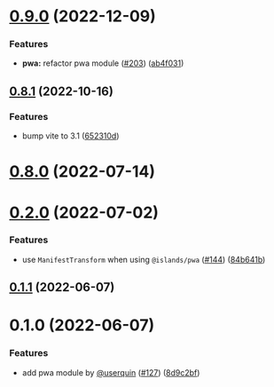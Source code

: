 # [0.9.0](https://github.com/ElMassimo/iles/compare/pwa@0.8.1...pwa@0.9.0) (2022-12-09)


### Features

* **pwa:** refactor pwa module ([#203](https://github.com/ElMassimo/iles/issues/203)) ([ab4f031](https://github.com/ElMassimo/iles/commit/ab4f031bb28ef1b98776439fbe6b4999abf0a430))



## [0.8.1](https://github.com/ElMassimo/iles/compare/pwa@0.8.0...pwa@0.8.1) (2022-10-16)


### Features

* bump vite to 3.1 ([652310d](https://github.com/ElMassimo/iles/commit/652310d32dc7574eab05008a358e3592487da0e7))



# [0.8.0](https://github.com/ElMassimo/iles/compare/pwa@0.2.0...pwa@0.8.0) (2022-07-14)



# [0.2.0](https://github.com/ElMassimo/iles/compare/pwa@0.1.1...pwa@0.2.0) (2022-07-02)


### Features

* use `ManifestTransform` when using `@islands/pwa` ([#144](https://github.com/ElMassimo/iles/issues/144)) ([84b641b](https://github.com/ElMassimo/iles/commit/84b641be2ddb242162c2e670d7cbe95496c1a182))



## [0.1.1](https://github.com/ElMassimo/iles/compare/pwa@0.1.0...pwa@0.1.1) (2022-06-07)



# 0.1.0 (2022-06-07)


### Features

* add pwa module by [@userquin](https://github.com/userquin) ([#127](https://github.com/ElMassimo/iles/issues/127)) ([8d9c2bf](https://github.com/ElMassimo/iles/commit/8d9c2bfb12ae5326815b34699b3c75e03bb7a2de))



